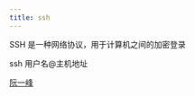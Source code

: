```yaml
---
title: ssh
---
```


SSH 是一种网络协议，用于计算机之间的加密登录

<div className="mb-4">
  <TerminalBlock title="密码登录">ssh 用户名@主机地址</TerminalBlock>
</div>

[阮一峰](https://www.ruanyifeng.com/blog/2011/12/ssh_remote_login.html)
